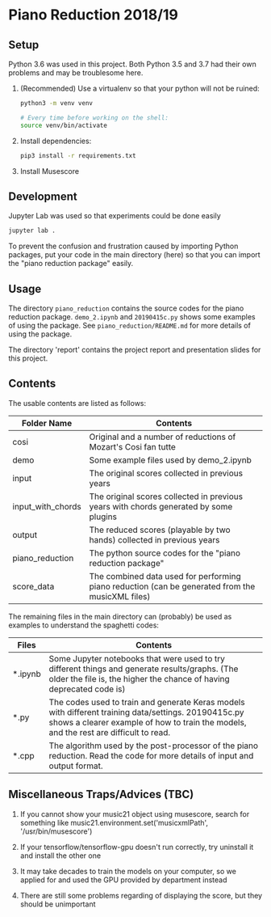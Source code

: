# Piano Reduction 2018/19

## Setup

Python 3.6 was used in this project. Both Python 3.5 and 3.7 had their own problems and may be troublesome here.

1.  (Recommended) Use a virtualenv so that your python will not be ruined:

    ```sh
    python3 -m venv venv

    # Every time before working on the shell:
    source venv/bin/activate
    ```

2.  Install dependencies:

    ```sh
    pip3 install -r requirements.txt
    ```

3.  Install Musescore

## Development

Jupyter Lab was used so that experiments could be done easily
```sh
jupyter lab .
```
To prevent the confusion and frustration caused by importing Python packages, put your code in the main directory (here) so that you can import the "piano reduction package" easily.

## Usage

The directory `piano_reduction` contains the source codes for the piano reduction package. `demo_2.ipynb` and `20190415c.py` shows some examples of using the package. See `piano_reduction/README.md` for more details of using the package.

The directory 'report' contains the project report and presentation slides for this project.

## Contents

The usable contents are listed as follows:

| Folder Name       | Contents                                                                                         |
|-------------------|--------------------------------------------------------------------------------------------------|
| cosi              | Original and a number of reductions of Mozart's Cosi fan tutte                                   |
| demo           | Some example files used by demo_2.ipynb                                   |
| input             | The original scores collected in previous years                                                  |
| input_with_chords | The original scores collected in previous years with chords generated by some plugins            |
| output            | The reduced scores (playable by two hands) collected in previous years                           |
| piano_reduction   | The python source codes for the "piano reduction package"                                        |
| score_data        | The combined data used for performing piano reduction (can be generated from the musicXML files) |

The remaining files in the main directory can (probably) be used as examples to understand the spaghetti codes:

| Files   | Contents                                                                                                                                                                         |
|---------|----------------------------------------------------------------------------------------------------------------------------------------------------------------------------------|
| *.ipynb | Some Jupyter notebooks that were used to try different things and generate results/graphs. (The older the file is, the higher the chance of having deprecated code is)           |
| *.py    | The codes used to train and generate Keras models with different training data/settings. 20190415c.py shows a clearer example of how to train the models, and the rest are difficult to read. |
| *.cpp   | The algorithm used by the post-processor of the piano reduction. Read the code for more details of input and output format.                                                      |

## Miscellaneous Traps/Advices (TBC)

1.  If you cannot show your music21 object using musescore, search for something like music21.environment.set('musicxmlPath', '/usr/bin/musescore')

2.  If your tensorflow/tensorflow-gpu doesn't run correctly, try uninstall it and install the other one

3.  It may take decades to train the models on your computer, so we applied for and used the GPU provided by department instead

4.  There are still some problems regarding of displaying the score, but they should be unimportant

